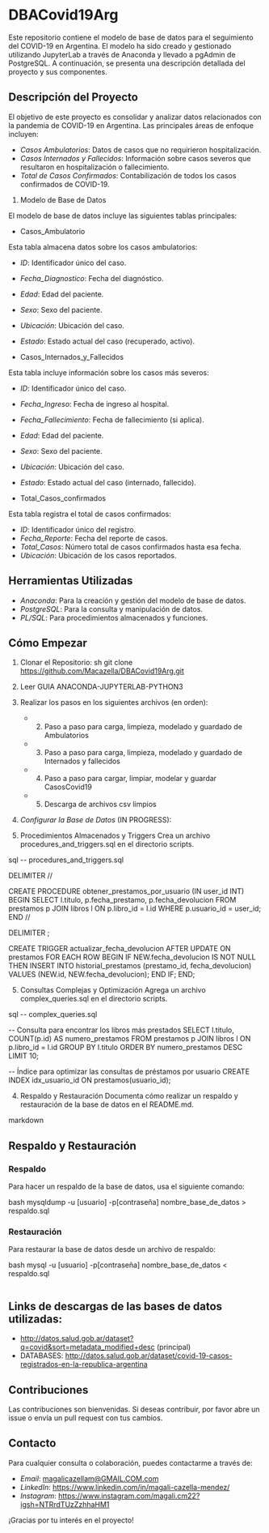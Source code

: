 # DBACovid19Arg
Este repositorio contiene el modelo de base de datos para el seguimiento del COVID-19 en Argentina. El modelo ha sido creado y gestionado utilizando JupyterLab a través de Anaconda y llevado a pgAdmin de PostgreSQL. A continuación, se presenta una descripción detallada del proyecto y sus componentes.

## Descripción del Proyecto

El objetivo de este proyecto es consolidar y analizar datos relacionados con la pandemia de COVID-19 en Argentina. Las principales áreas de enfoque incluyen:

- *Casos Ambulatorios*: Datos de casos que no requirieron hospitalización.
- *Casos Internados y Fallecidos*: Información sobre casos severos que resultaron en hospitalización o fallecimiento.
- *Total de Casos Confirmados*: Contabilización de todos los casos confirmados de COVID-19.

1) Modelo de Base de Datos

El modelo de base de datos incluye las siguientes tablas principales:


 - Casos_Ambulatorio

Esta tabla almacena datos sobre los casos ambulatorios:

- *ID*: Identificador único del caso.
- *Fecha_Diagnostico*: Fecha del diagnóstico.
- *Edad*: Edad del paciente.
- *Sexo*: Sexo del paciente.
- *Ubicación*: Ubicación del caso.
- *Estado*: Estado actual del caso (recuperado, activo).

 - Casos_Internados_y_Fallecidos

Esta tabla incluye información sobre los casos más severos:

- *ID*: Identificador único del caso.
- *Fecha_Ingreso*: Fecha de ingreso al hospital.
- *Fecha_Fallecimiento*: Fecha de fallecimiento (si aplica).
- *Edad*: Edad del paciente.
- *Sexo*: Sexo del paciente.
- *Ubicación*: Ubicación del caso.
- *Estado*: Estado actual del caso (internado, fallecido).

 - Total_Casos_confirmados

Esta tabla registra el total de casos confirmados:

- *ID*: Identificador único del registro.
- *Fecha_Reporte*: Fecha del reporte de casos.
- *Total_Casos*: Número total de casos confirmados hasta esa fecha.
- *Ubicación*: Ubicación de los casos reportados.

## Herramientas Utilizadas

- *Anaconda*: Para la creación y gestión del modelo de base de datos.
- *PostgreSQL*: Para la consulta y manipulación de datos.
- *PL/SQL*: Para procedimientos almacenados y funciones.

## Cómo Empezar

1. Clonar el Repositorio:
    sh
    git clone https://github.com/Macazella/DBACovid19Arg.git
    
2. Leer GUIA ANACONDA-JUPYTERLAB-PYTHON3
3. Realizar los pasos en los siguientes archivos (en orden):
   - 2. Paso a paso para carga, limpieza, modelado y guardado de Ambulatorios
   - 3. Paso a paso para carga, limpieza, modelado y guardado de Internados y fallecidos
   - 4. Paso a paso para cargar, limpiar, modelar y guardar CasosCovid19
   - 5. Descarga de archivos csv limpios

4. *Configurar la Base de Datos* (IN PROGRESS):
  

3. Procedimientos Almacenados y Triggers
Crea un archivo procedures_and_triggers.sql en el directorio scripts.

sql
-- procedures_and_triggers.sql

DELIMITER //

CREATE PROCEDURE obtener_prestamos_por_usuario (IN user_id INT)
BEGIN
    SELECT l.titulo, p.fecha_prestamo, p.fecha_devolucion
    FROM prestamos p
    JOIN libros l ON p.libro_id = l.id
    WHERE p.usuario_id = user_id;
END //

DELIMITER ;

CREATE TRIGGER actualizar_fecha_devolucion
AFTER UPDATE ON prestamos
FOR EACH ROW
BEGIN
    IF NEW.fecha_devolucion IS NOT NULL THEN
        INSERT INTO historial_prestamos (prestamo_id, fecha_devolucion)
        VALUES (NEW.id, NEW.fecha_devolucion);
    END IF;
END;

5. Consultas Complejas y Optimización
Agrega un archivo complex_queries.sql en el directorio scripts.

sql
-- complex_queries.sql

-- Consulta para encontrar los libros más prestados
SELECT l.titulo, COUNT(p.id) AS numero_prestamos
FROM prestamos p
JOIN libros l ON p.libro_id = l.id
GROUP BY l.titulo
ORDER BY numero_prestamos DESC
LIMIT 10;

-- Índice para optimizar las consultas de préstamos por usuario
CREATE INDEX idx_usuario_id ON prestamos(usuario_id);

4.  Respaldo y Restauración
Documenta cómo realizar un respaldo y restauración de la base de datos en el README.md.

markdown
## Respaldo y Restauración

### Respaldo
Para hacer un respaldo de la base de datos, usa el siguiente comando:

bash
mysqldump -u [usuario] -p[contraseña] nombre_base_de_datos > respaldo.sql


### Restauración
Para restaurar la base de datos desde un archivo de respaldo:

bash
mysql -u [usuario] -p[contraseña] nombre_base_de_datos < respaldo.sql
```
```

## Links de descargas de las bases de datos utilizadas:
- http://datos.salud.gob.ar/dataset?q=covid&sort=metadata_modified+desc (principal)
- DATABASES:
http://datos.salud.gob.ar/dataset/covid-19-casos-registrados-en-la-republica-argentina



## Contribuciones

Las contribuciones son bienvenidas. Si deseas contribuir, por favor abre un issue o envía un pull request con tus cambios.

## Contacto

Para cualquier consulta o colaboración, puedes contactarme a través de:

- *Email*: magalicazellam@GMAIL.COM.com
- *LinkedIn*: https://www.linkedin.com/in/magali-cazella-mendez/
- *Instagram*: https://www.instagram.com/magali.cm22?igsh=NTRrdTUzZzhhaHM1 

¡Gracias por tu interés en el proyecto!
